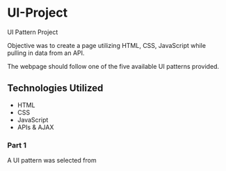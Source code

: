 # UI-Project
UI Pattern Project

Objective was to create a page utilizing HTML, CSS, JavaScript while pulling in data from an API. 

The webpage should follow one of the five available UI patterns provided.



## Technologies Utilized

- HTML
- CSS
- JavaScript
- APIs & AJAX


### Part 1

A UI pattern was selected from 
